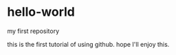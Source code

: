 # hello-world
my first repository

this is the first tutorial of using github. 
hope I'll enjoy this.
